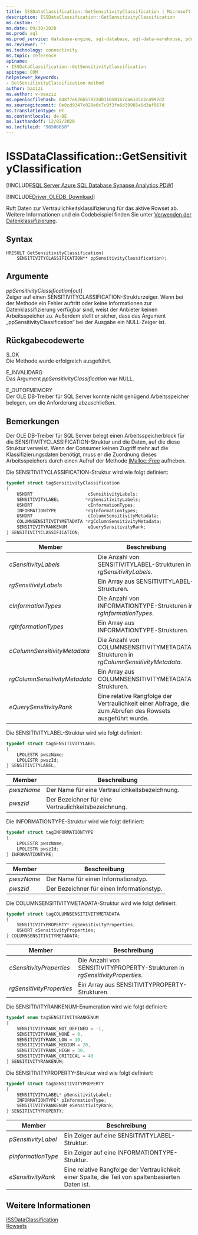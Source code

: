 ```yaml
---
title: ISSDataClassification::GetSensitivityClassification | Microsoft-Dokumentation
description: ISSDataClassification::GetSensitivityClassification
ms.custom: ''
ms.date: 09/30/2020
ms.prod: sql
ms.prod_service: database-engine, sql-database, sql-data-warehouse, pdw
ms.reviewer: ''
ms.technology: connectivity
ms.topic: reference
apiname:
- ISSDataClassification::GetSensitivityClassification
apitype: COM
helpviewer_keywords:
- GetSensitivityClassification method
author: bazizi
ms.author: v-beaziz
ms.openlocfilehash: 04877e626b57022d0110501b7da6145b2c4997d2
ms.sourcegitcommit: 0e0cd9347c029e0c7c9f3fe6d39985a6d3af967d
ms.translationtype: HT
ms.contentlocale: de-DE
ms.lasthandoff: 12/02/2020
ms.locfileid: "96506650"
---
```

# <a name="issdataclassificationgetsensitivityclassification"></a>ISSDataClassification::GetSensitivityClassification
[!INCLUDE[SQL Server Azure SQL Database Synapse Analytics PDW](../../../includes/applies-to-version/sql-asdb-asa.md)]

[!INCLUDE[Driver_OLEDB_Download](../../../includes/driver_oledb_download.md)]

  Ruft Daten zur Vertraulichkeitsklassifizierung für das aktive Rowset ab. Weitere Informationen und ein Codebeispiel finden Sie unter [Verwenden der Datenklassifizierung](../features/using-data-classification.md).  
  
## <a name="syntax"></a>Syntax  
  
```  
HRESULT GetSensitivityClassification(
    SENSITIVITYCLASSIFICATION** ppSensitivityClassification);
```  
  
## <a name="arguments"></a>Argumente  
  *ppSensitivityClassification*[out]  
 Zeiger auf einen SENSITIVITYCLASSIFICATION-Strukturzeiger. Wenn bei der Methode ein Fehler auftritt oder keine Informationen zur Datenklassifizierung verfügbar sind, weist der Anbieter keinen Arbeitsspeicher zu. Außerdem stellt er sicher, dass das Argument „ppSensitivityClassification“ bei der Ausgabe ein NULL-Zeiger ist.  
  
## <a name="return-code-values"></a>Rückgabecodewerte  
 S_OK  
 Die Methode wurde erfolgreich ausgeführt.    
  
 E_INVALIDARG  
 Das Argument *ppSensitivityClassification* war NULL.  
  
 E_OUTOFMEMORY  
 Der OLE DB-Treiber für SQL Server konnte nicht genügend Arbeitsspeicher belegen, um die Anforderung abzuschließen.  

  
## <a name="remarks"></a>Bemerkungen  
Der OLE DB-Treiber für SQL Server belegt einen Arbeitsspeicherblock für die SENSITIVITYCLASSIFICATION-Struktur und die Daten, auf die diese Struktur verweist. Wenn der Consumer keinen Zugriff mehr auf die Klassifizierungsdaten benötigt, muss er die Zuordnung dieses Arbeitsspeichers durch einen Aufruf der Methode [IMalloc::Free](https://docs.microsoft.com/windows/win32/api/objidl/nf-objidl-imalloc-free) aufheben.  
  
 Die SENSITIVITYCLASSIFICATION-Struktur wird wie folgt definiert:
  
```cpp
typedef struct tagSensitivityClassification
{
    USHORT                     cSensitivityLabels;
    SENSITIVITYLABEL          *rgSensitivityLabels;
    USHORT                     cInformationTypes;
    INFORMATIONTYPE           *rgInformationTypes;
    USHORT                     cColumnSensitivityMetadata;
    COLUMNSENSITIVITYMETADATA *rgColumnSensitivityMetadata;
    SENSITIVITYRANKENUM        eQuerySensitivityRank;
} SENSITIVITYCLASSIFICATION;
```  

|Member|Beschreibung|  
|------------|-----------------|  
|*cSensitivityLabels*|Die Anzahl von SENSITIVITYLABEL-Strukturen in *rgSensitivityLabels*.|  
|*rgSensitivityLabels*|Ein Array aus SENSITIVITYLABEL-Strukturen.|  
|*cInformationTypes*|Die Anzahl von INFORMATIONTYPE-Strukturen in *rgInformationTypes*.|  
|*rgInformationTypes*|Ein Array aus INFORMATIONTYPE-Strukturen.|  
|*cColumnSensitivityMetadata*|Die Anzahl von COLUMNSENSITIVITYMETADATA-Strukturen in *rgColumnSensitivityMetadata*.|  
|*rgColumnSensitivityMetadata*|Ein Array aus COLUMNSENSITIVITYMETADATA-Strukturen.|  
|*eQuerySensitivityRank*|Eine relative Rangfolge der Vertraulichkeit einer Abfrage, die zum Abrufen des Rowsets ausgeführt wurde.|  

Die SENSITIVITYLABEL-Struktur wird wie folgt definiert:
```cpp
typedef struct tagSENSITIVITYLABEL
{
    LPOLESTR pwszName;
    LPOLESTR pwszId;
} SENSITIVITYLABEL;
```

|Member|Beschreibung|  
|------------|-----------------|  
|*pwszName*|Der Name für eine Vertraulichkeitsbezeichnung.|  
|*pwszId*|Der Bezeichner für eine Vertraulichkeitsbezeichnung.|  

Die INFORMATIONTYPE-Struktur wird wie folgt definiert:
```cpp
typedef struct tagINFORMATIONTYPE
{
    LPOLESTR pwszName;
    LPOLESTR pwszId;
} INFORMATIONTYPE;
```

|Member|Beschreibung|  
|------------|-----------------|  
|*pwszName*|Der Name für einen Informationstyp.|  
|*pwszId*|Der Bezeichner für einen Informationstyp.|  

Die COLUMNSENSITIVITYMETADATA-Struktur wird wie folgt definiert:
```cpp
typedef struct tagCOLUMNSENSITIVITYMETADATA
{
    SENSITIVITYPROPERTY* rgSensitivityProperties;
    USHORT cSensitivityProperties;
} COLUMNSENSITIVITYMETADATA;
```

|Member|Beschreibung|  
|------------|-----------------|  
|*cSensitivityProperties*|Die Anzahl von SENSITIVITYPROPERTY-Strukturen in *rgSensitivityProperties*.|  
|*rgSensitivityProperties*|Ein Array aus SENSITIVITYPROPERTY-Strukturen.|  

Die SENSITIVITYRANKENUM-Enumeration wird wie folgt definiert:
```cpp
typedef enum tagSENSITIVITYRANKENUM
{
    SENSITIVITYRANK_NOT_DEFINED = -1,
    SENSITIVITYRANK_NONE = 0,
    SENSITIVITYRANK_LOW = 10,
    SENSITIVITYRANK_MEDIUM = 20,
    SENSITIVITYRANK_HIGH = 30,
    SENSITIVITYRANK_CRITICAL = 40
} SENSITIVITYRANKENUM;
```

Die SENSITIVITYPROPERTY-Struktur wird wie folgt definiert:
```cpp
typedef struct tagSENSITIVITYPROPERTY
{
    SENSITIVITYLABEL* pSensitivityLabel;
    INFORMATIONTYPE* pInformationType;
    SENSITIVITYRANKENUM eSensitivityRank;
} SENSITIVITYPROPERTY;
```

|Member|Beschreibung|  
|------------|-----------------|  
|*pSensitivityLabel*|Ein Zeiger auf eine SENSITIVITYLABEL-Struktur.|  
|*pInformationType*|Ein Zeiger auf eine INFORMATIONTYPE-Struktur.|  
|*eSensitivityRank*|Eine relative Rangfolge der Vertraulichkeit einer Spalte, die Teil von spaltenbasierten Daten ist.|  

## <a name="see-also"></a>Weitere Informationen  
 [ISSDataClassification](../../oledb/ole-db-interfaces/issdataclassification-ole-db.md)  
 [Rowsets](../ole-db-rowsets/rowsets.md)  
  
